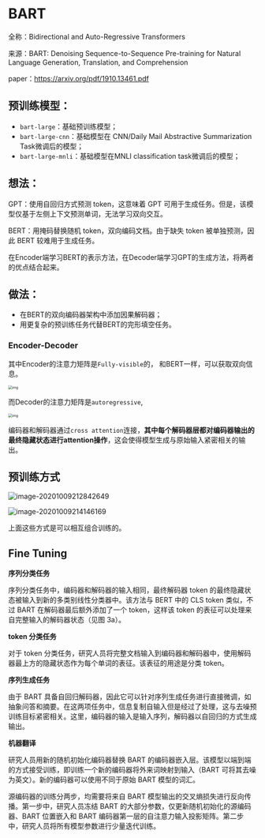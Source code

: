 # BART

全称：Bidirectional and Auto-Regressive Transformers

来源：BART: Denoising Sequence-to-Sequence Pre-training for Natural Language Generation, Translation, and Comprehension

paper：https://arxiv.org/pdf/1910.13461.pdf

## 预训练模型：

- `bart-large`：基础预训练模型；
- `bart-large-cnn`：基础模型在 CNN/Daily Mail Abstractive Summarization Task微调后的模型；
- `bart-large-mnli`：基础模型在MNLI classification task微调后的模型；



## 想法：

GPT：使用自回归方式预测 token，这意味着 GPT 可用于生成任务。但是，该模型仅基于左侧上下文预测单词，无法学习双向交互。

BERT：用掩码替换随机 token，双向编码文档。由于缺失 token 被单独预测，因此 BERT 较难用于生成任务。

在Encoder端学习BERT的表示方法，在Decoder端学习GPT的生成方法，将两者的优点结合起来。

## 做法：

- 在BERT的双向编码器架构中添加因果解码器；
- 用更复杂的预训练任务代替BERT的完形填空任务。

### **Encoder-Decoder**

其中Encoder的注意力矩阵是`Fully-visible`的， 和BERT一样，可以获取双向信息。

<img src="D:\Dev\typoraspace\notes\NLP\pre_trained_models\BART\imgs\BERT_Mask.jpg" alt="img" style="zoom: 50%;" />

而Decoder的注意力矩阵是`autoregressive`, 

<img src="D:\Dev\typoraspace\notes\NLP\pre_trained_models\BART\imgs\casual_mask.jpg" alt="img" style="zoom: 50%;" />

编码器和解码器通过`cross attention`连接，**其中每个解码器层都对编码器输出的最终隐藏状态进行attention操作**，这会使得模型生成与原始输入紧密相关的输出。

## 预训练方式

![image-20201009212842649](D:\Dev\typoraspace\notes\NLP\pre_trained_models\BART\imgs\预训练添加噪声.png)

![image-20201009214146169](D:\Dev\typoraspace\notes\NLP\pre_trained_models\BART\imgs\噪声方式.png)

上面这些方式是可以相互组合训练的。



## **Fine Tuning**

**序列分类任务**

序列分类任务中，编码器和解码器的输入相同，最终解码器 token 的最终隐藏状态被输入到新的多类别线性分类器中。该方法与 BERT 中的 CLS token 类似，不过 BART  在解码器最后额外添加了一个 token，这样该 token 的表征可以处理来自完整输入的解码器状态（见图 3a）。

**token 分类任务**

对于 token 分类任务，研究人员将完整文档输入到编码器和解码器中，使用解码器最上方的隐藏状态作为每个单词的表征。该表征的用途是分类 token。

**序列生成任务**

由于 BART 具备自回归解码器，因此它可以针对序列生成任务进行直接微调，如抽象问答和摘要。在这两项任务中，信息复制自输入但是经过了处理，这与去噪预训练目标紧密相关。这里，编码器的输入是输入序列，解码器以自回归的方式生成输出。

**机器翻译**

研究人员用新的随机初始化编码器替换 BART 的编码器嵌入层。该模型以端到端的方式接受训练，即训练一个新的编码器将外来词映射到输入（BART 可将其去噪为英文）。新的编码器可以使用不同于原始 BART 模型的词汇。

源编码器的训练分两步，均需要将来自 BART 模型输出的交叉熵损失进行反向传播。第一步中，研究人员冻结 BART 的大部分参数，仅更新随机初始化的源编码器、BART 位置嵌入和  BART 编码器第一层的自注意力输入投影矩阵。第二步中，研究人员将所有模型参数进行少量迭代训练。
